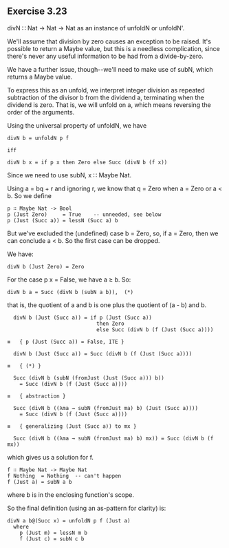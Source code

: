 ## Exercise 3.23

divN ∷ Nat -> Nat -> Nat as an instance of unfoldN or unfoldN'.

We'll assume that division by zero causes an exception to be raised.
It's possible to return a Maybe value, but this is a needless
complication, since there's never any useful information to be had
from a divide-by-zero.

We have a further issue, though--we'll need to make use of subN, which
returns a Maybe value.

To express this as an unfold, we interpret integer division as repeated
subtraction of the divisor b from the dividend a, terminating when the
dividend is zero.  That is, we will unfold on a, which means reversing
the order of the arguments.

Using the universal property of unfoldN, we have

    divN b = unfoldN p f

    iff

    divN b x = if p x then Zero else Succ (divN b (f x))

Since we need to use subN, x ∷ Maybe Nat.

Using a = bq + r and ignoring r, we know that q = Zero when a = Zero
or a < b.  So we define

    p ∷ Maybe Nat -> Bool
    p (Just Zero)     = True    -- unneeded, see below
    p (Just (Succ a)) = lessN (Succ a) b

But we've excluded the (undefined) case b = Zero, so, if a = Zero, then
we can conclude a < b.  So the first case can be dropped.

We have:

    divN b (Just Zero) = Zero

For the case p x = False, we have a ≥ b.  So:

    divN b a = Succ (divN b (subN a b)),  (*)

that is, the quotient of a and b is one plus the quotient of (a - b)
and b.

      divN b (Just (Succ a)) = if p (Just (Succ a))
                                 then Zero
                                 else Succ (divN b (f (Just (Succ a))))

    ≡   { p (Just (Succ a)) = False, ITE }

      divN b (Just (Succ a)) = Succ (divN b (f (Just (Succ a))))

    ≡   { (*) }

      Succ (divN b (subN (fromJust (Just (Succ a))) b))
        = Succ (divN b (f (Just (Succ a))))

    ≡   { abstraction }

      Succ (divN b ((λma → subN (fromJust ma) b) (Just (Succ a))))
        = Succ (divN b (f (Just (Succ a))))

    ≡   { generalizing (Just (Succ a)) to mx }

      Succ (divN b ((λma → subN (fromJust ma) b) mx)) = Succ (divN b (f mx))

which gives us a solution for f.

    f ∷ Maybe Nat -> Maybe Nat
    f Nothing  = Nothing  -- can't happen
    f (Just a) = subN a b

where b is in the enclosing function's scope.

So the final definition (using an as-pattern for clarity) is:

    divN a b@(Succ x) = unfoldN p f (Just a)
      where
        p (Just m) = lessN m b
        f (Just c) = subN c b
